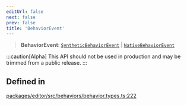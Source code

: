 ```yaml
---
editUrl: false
next: false
prev: false
title: 'BehaviorEvent'
---
```


> **BehaviorEvent**: [`SyntheticBehaviorEvent`](/api/index/type-aliases/syntheticbehaviorevent/) \| [`NativeBehaviorEvent`](/api/index/type-aliases/nativebehaviorevent/)

:::caution[Alpha]
This API should not be used in production and may be trimmed from a public release.
:::

## Defined in

[packages/editor/src/behaviors/behavior.types.ts:222](https://github.com/portabletext/editor/blob/66b5022fc4919e0540c704fbecb8ab8f991c2439/packages/editor/src/behaviors/behavior.types.ts#L222)
